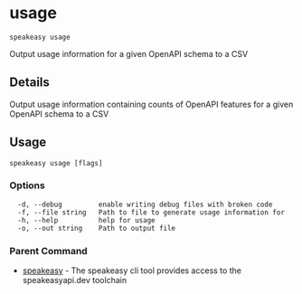 # usage  
`speakeasy usage`  


Output usage information for a given OpenAPI schema to a CSV  

## Details

Output usage information containing counts of OpenAPI features for a given OpenAPI schema to a CSV

## Usage

```
speakeasy usage [flags]
```

### Options

```
  -d, --debug         enable writing debug files with broken code
  -f, --file string   Path to file to generate usage information for
  -h, --help          help for usage
  -o, --out string    Path to output file
```

### Parent Command

* [speakeasy](README.md)	 - The speakeasy cli tool provides access to the speakeasyapi.dev toolchain
